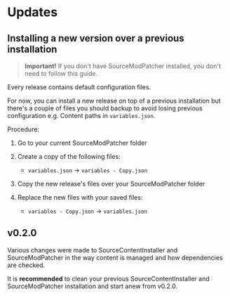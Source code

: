 # Updates

## Installing a new version over a previous installation

> **Important!** If you don't have SourceModPatcher installed, you don't need to follow this guide.

Every release contains default configuration files.

For now, you can install a new release on top of a previous installation but there's a couple of files you should backup to avoid losing previous configuration e.g. Content paths in `variables.json`.

Procedure:

1. Go to your current SourceModPatcher folder

2. Create a copy of the following files:
   - `variables.json` ->  `variables - Copy.json`

3. Copy the new release's files over your SourceModPatcher folder

4. Replace the new files with your saved files:
   - `variables - Copy.json` -> `variables.json`

## v0.2.0

Various changes were made to SourceContentInstaller and SourceModPatcher in the way content is managed and how dependencies are checked.

It is **recommended** to clean your previous SourceContentInstaller and SourceModPatcher installation and start anew from v0.2.0.
